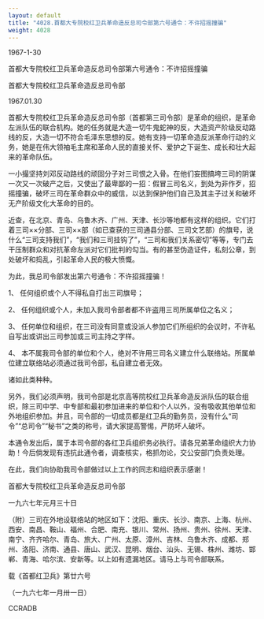 ```yaml
---
layout: default
title: "4028.首都大专院校红卫兵革命造反总司令部第六号通令：不许招摇撞骗"
weight: 4028
---
```


1967-1-30

首都大专院校红卫兵革命造反总司令部第六号通令：不许招摇撞骗

首都大专院校红卫兵革命造反总司令部

1967.01.30

首都大专院校红卫兵革命造反总司令部（首都第三司令部）是革命的组织，是革命左派队伍的联合机构。她的任务就是大造一切牛鬼蛇神的反，大造资产阶级反动路线的反，大造一切不符合毛泽东思想的反。她有支持一切革命造反派革命行动的义务，她是在伟大领袖毛主席和革命人民的直接关怀、爱护之下诞生、成长和壮大起来的革命队伍。

一小撮坚持刘邓反动路线的顽固分子对三司恨之入骨。在他们妄图搞垮三司的阴谋一次又一次破产之后，又使出了最卑鄙的一招：假冒三司名义，到处为非作歹，招摇撞骗，破坏三司在革命群众中的威信，以达到保护他们自己及其主子过关和破坏无产阶级文化大革命的目的。

近查，在北京、青岛、乌鲁木齐、广州、天津、长沙等地都有这样的组织。它们打着三司××分部、三司××部（如已查获的三司通县分部、三司文艺部）的旗号，说什么“三司支持我们”，“我们和三司挂钩了”，“三司和我们关系密切”等等，专门去干压制群众和对抗革命左派对它们批判的勾当。有的甚至伪造证件，私刻公章，到处破坏和捣乱，引起革命人民的极大愤慨。

为此，我总司令部发出第六号通令：不许招摇撞骗！

1、 任何组织或个人不得私自打出三司旗号；

2、 任何组织或个人，未加入我司令部者都不许盗用三司所属单位之名义；

3、 任何单位和组织，在三司没有同意或没派人参加它们所组织的会议时，不许私自写出或讲出三司参加或三司主持之字样。

4、 本不属我司令部的单位和个人，绝对不许用三司名义建立什么联络站。所属单位建立联络站必须通过我司令部，私自建立者无效。

诸如此类种种。

另外，我们必须声明，我司令部是北京高等院校红卫兵革命造反派队伍的联合组织，除三司中学、中专部和最初参加进来的单位和个人以外，没有吸收其他单位和外地组织参加。并且，司令部的一切成员都是红卫兵的勤务员，没有什么“司令”“总司令”“秘书”之类的称号，请大家提高警惕，严防坏人破坏。

本通令发出后，属于本司令部的各红卫兵组织务必执行。请各兄弟革命组织大力协助！今后倘发现有违抗此通令者，调查核实，格抓勿论，交公安部门负责处理。

在此，我们向协助我司令部做过以上工作的同志和组织表示感谢！

首都大专院校红卫兵革命造反总司令部

一九六七年元月三十日

（附）三司在外地设联络站的地区如下：沈阳、重庆、长沙、南京、上海、杭州、西安、南昌、鞍山、福州、合肥、南充、银川、常州、扬州、贵州、徐州、天津、南宁、齐齐哈尔、青岛、旅大、广州、太原、漳州、吉林、乌鲁木齐、成都、郑州、洛阳、济南、通县、唐山、武汉、昆明、烟台、汕头、无锡、株州、潍坊、邯郸、青海、哈尔滨、安新等。以上如有遗漏地区。请马上与司令部联系。

载《首都红卫兵》第廿六号

（一九六七年一月卅一日）

CCRADB


